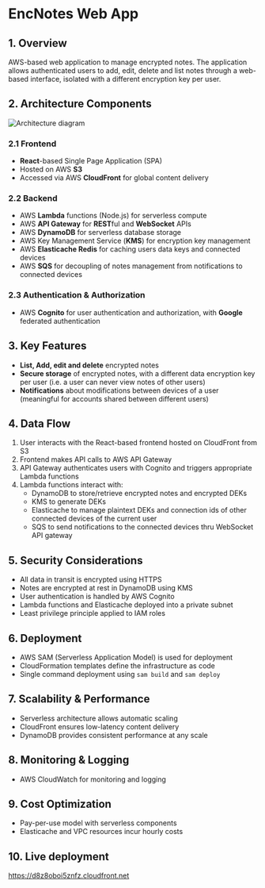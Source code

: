 # EncNotes Web App

## 1. Overview

AWS-based web application to manage encrypted notes. The application allows authenticated users to add, edit, delete and list notes through a web-based interface, isolated with a different encryption key per user.

## 2. Architecture Components

![Architecture diagram](https://lucid.app/publicSegments/view/a21d5788-c41a-450a-8cd1-b38196f169c4/image.jpeg)

### 2.1 Frontend

- **React**-based Single Page Application (SPA)
- Hosted on AWS **S3**
- Accessed via AWS **CloudFront** for global content delivery

### 2.2 Backend

- AWS **Lambda** functions (Node.js) for serverless compute
- AWS **API Gateway** for **REST**ful and **WebSocket** APIs
- AWS **DynamoDB** for serverless database storage
- AWS Key Management Service (**KMS**) for encryption key management
- AWS **Elasticache Redis** for caching users data keys and connected devices
- AWS **SQS** for decoupling of notes management from notifications to connected devices

### 2.3 Authentication & Authorization

- AWS **Cognito** for user authentication and authorization, with **Google** federated authentication

## 3. Key Features

- **List, Add, edit and delete** encrypted notes
- **Secure storage** of encrypted notes, with a different data encryption key per user (i.e. a user can never view notes of other users)
- **Notifications** about modifications between devices of a user (meaningful for accounts shared between different users)

## 4. Data Flow

1. User interacts with the React-based frontend hosted on CloudFront from S3
2. Frontend makes API calls to AWS API Gateway
3. API Gateway authenticates users with Cognito and triggers appropriate Lambda functions
4. Lambda functions interact with:
   - DynamoDB to store/retrieve encrypted notes and encrypted DEKs
   - KMS to generate DEKs
   - Elasticache to manage plaintext DEKs and connection ids of other connected devices of the current user
   - SQS to send notifications to the connected devices thru WebSocket API gateway

## 5. Security Considerations

- All data in transit is encrypted using HTTPS
- Notes are encrypted at rest in DynamoDB using KMS
- User authentication is handled by AWS Cognito
- Lambda functions and Elasticache deployed into a private subnet
- Least privilege principle applied to IAM roles

## 6. Deployment

- AWS SAM (Serverless Application Model) is used for deployment
- CloudFormation templates define the infrastructure as code
- Single command deployment using `sam build` and `sam deploy`

## 7. Scalability & Performance

- Serverless architecture allows automatic scaling
- CloudFront ensures low-latency content delivery
- DynamoDB provides consistent performance at any scale

## 8. Monitoring & Logging

- AWS CloudWatch for monitoring and logging

## 9. Cost Optimization

- Pay-per-use model with serverless components
- Elasticache and VPC resources incur hourly costs

## 10. Live deployment

https://d8z8oboi5znfz.cloudfront.net
